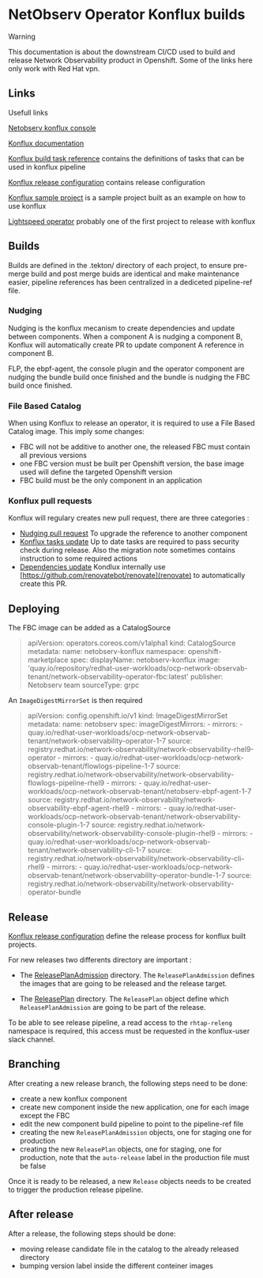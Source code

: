 # NetObserv Operator Konflux builds

> [!WARNING]
> This documentation is about the downstream CI/CD used to build and release Network Observability product in Openshift.
> Some of the links here only work with Red Hat vpn.

## Links

Usefull links

[Netobserv konflux console](https://console.redhat.com/application-pipeline/workspaces/ocp-network-observab/applications)

[Konflux documentation](https://gitlab.cee.redhat.com/konflux/docs/users)

[Konflux build task reference](https://github.com/konflux-ci/build-definitions/tree/main/task) contains the definitions of tasks that can be used in konflux pipeline

[Konflux release configuration](https://gitlab.cee.redhat.com/releng/konflux-release-data) contains release configuration

[Konflux sample project](https://github.com/konflux-ci/olm-operator-konflux-sample) is a sample project built as an example on how to use konflux

[Lightspeed operator](https://github.com/openshift/lightspeed-operator/blob/main/.tekton/fbc-v4-15-pull-request.yaml) probably one of the first project to release with konflux


## Builds

Builds are defined in the .tekton/ directory of each project, to ensure pre-merge build and post merge buids are identical and make maintenance easier, pipeline references has been centralized in a dediceted pipeline-ref file.

### Nudging

Nudging is the konflux mecanism to create dependencies and update between components. When a component A is nudging a component B, Konflux will automatically create PR to update component A reference in component B.

FLP, the ebpf-agent, the console plugin and the operator component are nudging the bundle build once finished and the bundle is nudging the FBC build once finished.

### File Based Catalog

When using Konflux to release an operator, it is required to use a File Based Catalog image. This imply some changes:
- FBC will not be additive to another one, the released FBC must contain all previous versions
- one FBC version must be built per Openshift version, the base image used will define the targeted Openshift version
- FBC build must be the only component in an application

### Konflux pull requests

Konflux will regulary creates new pull request, there are three categories :

- [Nudging pull request](https://github.com/netobserv/network-observability-operator/pull/969) To upgrade the reference to another component
- [Konflux tasks update](https://github.com/netobserv/network-observability-operator/pull/787) Up to date tasks are required to pass security check during release. Also the migration note sometimes contains instruction to some required actions
- [Dependencies update](https://github.com/netobserv/network-observability-operator/pull/962) Kondlux internally use [https://github.com/renovatebot/renovate](renovate) to automatically create this PR.

## Deploying

The FBC image can be added as a CatalogSource

> apiVersion: operators.coreos.com/v1alpha1
> kind: CatalogSource
> metadata:
>   name: netobserv-konflux
>   namespace: openshift-marketplace
> spec:
>   displayName: netobserv-konflux
>   image: 'quay.io/repository/redhat-user-workloads/ocp-network-observab-tenant/network-observability-operator-fbc:latest'
>   publisher: Netobserv team
>   sourceType: grpc

An `ImageDigestMirrorSet` is then required

> apiVersion: config.openshift.io/v1
> kind: ImageDigestMirrorSet
> metadata:
>   name: netobserv
> spec:
>   imageDigestMirrors:
>     - mirrors:
>       - quay.io/redhat-user-workloads/ocp-network-observab-tenant/network-observability-operator-1-7
>       source: registry.redhat.io/network-observability/network-observability-rhel9-operator
>     - mirrors:
>       - quay.io/redhat-user-workloads/ocp-network-observab-tenant/flowlogs-pipeline-1-7
>       source: registry.redhat.io/network-observability/network-observability-flowlogs-pipeline-rhel9
>     - mirrors:
>       - quay.io/redhat-user-workloads/ocp-network-observab-tenant/netobserv-ebpf-agent-1-7
>       source: registry.redhat.io/network-observability/network-observability-ebpf-agent-rhel9
>     - mirrors:
>       - quay.io/redhat-user-workloads/ocp-network-observab-tenant/network-observability-console-plugin-1-7
>       source: registry.redhat.io/network-observability/network-observability-console-plugin-rhel9
>     - mirrors:
>       - quay.io/redhat-user-workloads/ocp-network-observab-tenant/network-observability-cli-1-7
>       source: registry.redhat.io/network-observability/network-observability-cli-rhel9
>     - mirrors:
>       - quay.io/redhat-user-workloads/ocp-network-observab-tenant/network-observability-operator-bundle-1-7
>       source: registry.redhat.io/network-observability/network-observability-operator-bundle

## Release

[Konflux release configuration](https://gitlab.cee.redhat.com/releng/konflux-release-data) define the release process for konflux built projects.

For new releases two differents directory are important :
- The [ReleasePlanAdmission](https://gitlab.cee.redhat.com/releng/konflux-release-data/-/tree/main/config/stone-prd-rh01.pg1f.p1/product/ReleasePlanAdmission/ocp-network-observab) directory. The `ReleasePlanAdmission` defines the images that are going to be released and the release target.

- The [ReleasePlan](https://gitlab.cee.redhat.com/releng/konflux-release-data/-/tree/main/tenants-config/cluster/stone-prd-rh01/tenants/ocp-network-observab-tenant?ref_type=heads) directory. The `ReleasePlan` object define which `ReleasePlanAdmission` are going to be part of the release.

To be able to see release pipeline, a read access to the `rhtap-releng` namespace is required, this access must be requested in the konflux-user slack channel.

## Branching

After creating a new release branch, the following steps need to be done:
- create a new konflux component
- create new component inside the new application, one for each image except the FBC
- edit the new component build pipeline to point to the pipeline-ref file
- creating the new `ReleasePlanAdmission` objects, one for staging one for production
- creating the new `ReleasePlan` objects, one for staging, one for production, note that the `auto-release` label in the production file must be false

Once it is ready to be released, a new `Release` objects needs to be created to trigger the production release pipeline.

## After release

After a release, the following steps should be done:
- moving release candidate file in the catalog to the already released directory
- bumping version label inside the different conteiner images
